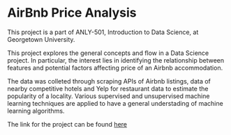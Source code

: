 # AirBnb Price Analysis

This project is a part of ANLY-501, Introduction to Data Science, at Georgetown University.

This project explores the general concepts and flow in a Data Science project. In particular, the interest lies in identifying the
relationship between features and potential factors affecting price of an Airbnb accommodation. 

The data was colleted through scraping APIs of Airbnb listings, data of nearby competitive hotels and Yelp for restaurant data to estimate the popularity of a locality. Various supervised and unsupervised machine learning techniques are applied to have a general understading of machine learning algorithms.

The link for the project can be found [here](http://yzeng.georgetown.domains/ANLY501/Project/index.html)
